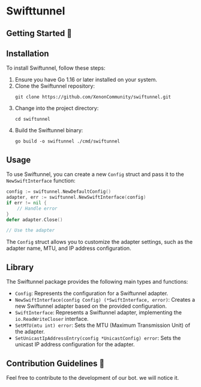 # Swifttunnel

## Getting Started 🚧

## Installation

To install Swiftunnel, follow these steps:

1. Ensure you have Go 1.16 or later installed on your system.
2. Clone the Swiftunnel repository:
   ```
   git clone https://github.com/XenonCommunity/swiftunnel.git
   ```
3. Change into the project directory:
   ```
   cd swiftunnel
   ```
4. Build the Swiftunnel binary:
   ```
   go build -o swiftunnel ./cmd/swiftunnel
   ```

## Usage

To use Swiftunnel, you can create a new `Config` struct and pass it to the `NewSwiftInterface` function:

```go
config := swiftunnel.NewDefaultConfig()
adapter, err := swiftunnel.NewSwiftInterface(config)
if err != nil {
    // Handle error
}
defer adapter.Close()

// Use the adapter
```

The `Config` struct allows you to customize the adapter settings, such as the adapter name, MTU, and IP address configuration.

## Library

The Swiftunnel package provides the following main types and functions:

- `Config`: Represents the configuration for a Swiftunnel adapter.
- `NewSwiftInterface(config Config) (*SwiftInterface, error)`: Creates a new Swiftunnel adapter based on the provided configuration.
- `SwiftInterface`: Represents a Swiftunnel adapter, implementing the `io.ReadWriteCloser` interface.
- `SetMTU(mtu int) error`: Sets the MTU (Maximum Transmission Unit) of the adapter.
- `SetUnicastIpAddressEntry(config *UnicastConfig) error`: Sets the unicast IP address configuration for the adapter.


## Contribution Guidelines 🤝

Feel free to contribute to the development of our bot. we will notice it.
